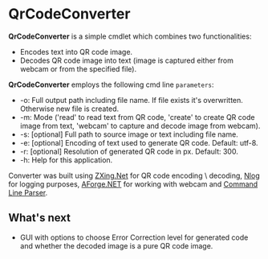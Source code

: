 # QrCodeConverter
**QrCodeConverter** is a simple cmdlet which combines two functionalities: 

* Encodes text into QR code image.
* Decodes QR code image into text (image is captured either from webcam or from the specified file).

**QrCodeConverter** employs  the following cmd line `parameters`:

* -o: Full output path including file name. If file exists it's overwritten. Otherwise new file is created. 
* -m: Mode ('read' to read text from QR code, 'create' to create QR code image from text, 'webcam' to capture and decode image from webcam). 
* -s: [optional] Full path to source image or text including file name. 
* -e: [optional] Encoding of text used to generate QR code. Default: utf-8. 
* -r: [optional] Resolution of generated QR code in px. Default: 300.
* -h: Help for this application. 

Converter was built using [ZXing.Net](http://zxingnet.codeplex.com/) for QR code encoding \ decoding, [Nlog](https://github.com/NLog/NLog) for logging purposes, [AForge.NET](http://www.aforgenet.com/framework) for working with webcam and [Command Line Parser](http://commandline.codeplex.com/). 

## What's next
* GUI with options to choose Error Correction level for generated code and whether the decoded image is a pure QR code image. 
